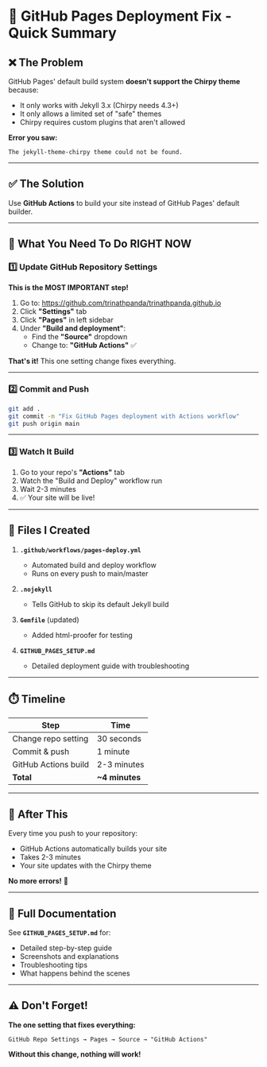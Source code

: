 # 🔧 GitHub Pages Deployment Fix - Quick Summary

## ❌ The Problem

GitHub Pages' default build system **doesn't support the Chirpy theme** because:
- It only works with Jekyll 3.x (Chirpy needs 4.3+)
- It only allows a limited set of "safe" themes
- Chirpy requires custom plugins that aren't allowed

**Error you saw:**
```
The jekyll-theme-chirpy theme could not be found.
```

---

## ✅ The Solution

Use **GitHub Actions** to build your site instead of GitHub Pages' default builder.

---

## 🎯 What You Need To Do RIGHT NOW

### 1️⃣ Update GitHub Repository Settings

**This is the MOST IMPORTANT step!**

1. Go to: https://github.com/trinathpanda/trinathpanda.github.io
2. Click **"Settings"** tab
3. Click **"Pages"** in left sidebar
4. Under **"Build and deployment"**:
   - Find the **"Source"** dropdown
   - Change to: **"GitHub Actions"** ✅
   
**That's it!** This one setting change fixes everything.

---

### 2️⃣ Commit and Push

```bash
git add .
git commit -m "Fix GitHub Pages deployment with Actions workflow"
git push origin main
```

---

### 3️⃣ Watch It Build

1. Go to your repo's **"Actions"** tab
2. Watch the "Build and Deploy" workflow run
3. Wait 2-3 minutes
4. ✅ Your site will be live!

---

## 📁 Files I Created

1. **`.github/workflows/pages-deploy.yml`**
   - Automated build and deploy workflow
   - Runs on every push to main/master
   
2. **`.nojekyll`**
   - Tells GitHub to skip its default Jekyll build
   
3. **`Gemfile`** (updated)
   - Added html-proofer for testing

4. **`GITHUB_PAGES_SETUP.md`**
   - Detailed deployment guide with troubleshooting

---

## ⏱️ Timeline

| Step | Time |
|------|------|
| Change repo setting | 30 seconds |
| Commit & push | 1 minute |
| GitHub Actions build | 2-3 minutes |
| **Total** | **~4 minutes** |

---

## 🎉 After This

Every time you push to your repository:
- GitHub Actions automatically builds your site
- Takes 2-3 minutes
- Your site updates with the Chirpy theme

**No more errors!** 🚀

---

## 📖 Full Documentation

See **`GITHUB_PAGES_SETUP.md`** for:
- Detailed step-by-step guide
- Screenshots and explanations
- Troubleshooting tips
- What happens behind the scenes

---

## ⚠️ Don't Forget!

**The one setting that fixes everything:**

```
GitHub Repo Settings → Pages → Source → "GitHub Actions"
```

**Without this change, nothing will work!**

